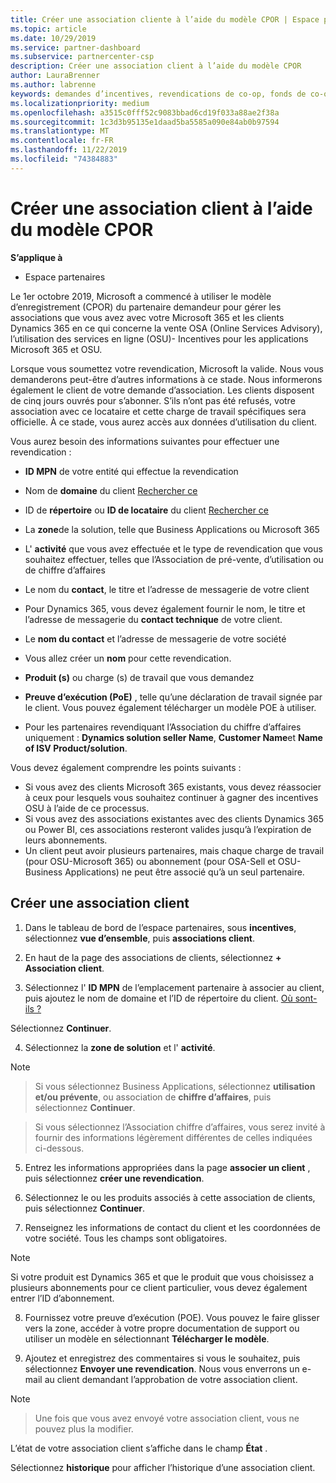 ```yaml
---
title: Créer une association cliente à l’aide du modèle CPOR | Espace partenaires
ms.topic: article
ms.date: 10/29/2019
ms.service: partner-dashboard
ms.subservice: partnercenter-csp
description: Créer une association client à l’aide du modèle CPOR
author: LauraBrenner
ms.author: labrenne
keywords: demandes d’incentives, revendications de co-op, fonds de co-op, OSU, OSA, ISV, Association de revenus
ms.localizationpriority: medium
ms.openlocfilehash: a3515c0fff52c9083bbad6cd19f033a88ae2f38a
ms.sourcegitcommit: 1c3d3b95135e1daad5ba5585a090e84ab0b97594
ms.translationtype: MT
ms.contentlocale: fr-FR
ms.lasthandoff: 11/22/2019
ms.locfileid: "74384883"
---
```

# <a name="create-a-customer-association-using-the-cpor-model"></a>Créer une association client à l’aide du modèle CPOR

**S’applique à**

-  Espace partenaires


Le 1er octobre 2019, Microsoft a commencé à utiliser le modèle d’enregistrement (CPOR) du partenaire demandeur pour gérer les associations que vous avez avec votre Microsoft 365 et les clients Dynamics 365 en ce qui concerne la vente OSA (Online Services Advisory), l’utilisation des services en ligne (OSU)- Incentives pour les applications Microsoft 365 et OSU.

Lorsque vous soumettez votre revendication, Microsoft la valide. Nous vous demanderons peut-être d’autres informations à ce stade. Nous informerons également le client de votre demande d’association. Les clients disposent de cinq jours ouvrés pour s’abonner. S’ils n’ont pas été refusés, votre association avec ce locataire et cette charge de travail spécifiques sera officielle. À ce stade, vous aurez accès aux données d’utilisation du client. 

Vous aurez besoin des informations suivantes pour effectuer une revendication :

- **ID MPN** de votre entité qui effectue la revendication

- Nom de **domaine** du client [Rechercher ce](https://docs.microsoft.com/partner-center/find-customer-domain-name)

- ID de **répertoire** ou **ID de locataire** du client [Rechercher ce](https://docs.microsoft.com/partner-center/find-customer-domain-name)

- La **zone**de la solution, telle que Business Applications ou Microsoft 365

- L' **activité** que vous avez effectuée et le type de revendication que vous souhaitez effectuer, telles que l’Association de pré-vente, d’utilisation ou de chiffre d’affaires

- Le nom du **contact**, le titre et l’adresse de messagerie de votre client

- Pour Dynamics 365, vous devez également fournir le nom, le titre et l’adresse de messagerie du **contact technique** de votre client.

- Le **nom du contact** et l’adresse de messagerie de votre société

- Vous allez créer un **nom** pour cette revendication.

- **Produit (s)** ou charge (s) de travail que vous demandez

- **Preuve d’exécution (PoE)** , telle qu’une déclaration de travail signée par le client. Vous pouvez également télécharger un modèle POE à utiliser.

- Pour les partenaires revendiquant l’Association du chiffre d’affaires uniquement : **Dynamics solution seller Name**, **Customer Name**et **Name of ISV Product/solution**. 

Vous devez également comprendre les points suivants :
- Si vous avez des clients Microsoft 365 existants, vous devez réassocier à ceux pour lesquels vous souhaitez continuer à gagner des incentives OSU à l’aide de ce processus.
- Si vous avez des associations existantes avec des clients Dynamics 365 ou Power BI, ces associations resteront valides jusqu’à l’expiration de leurs abonnements.
- Un client peut avoir plusieurs partenaires, mais chaque charge de travail (pour OSU-Microsoft 365) ou abonnement (pour OSA-Sell et OSU-Business Applications) ne peut être associé qu’à un seul partenaire.

## <a name="create-a-customer-association"></a>Créer une association client
1.  Dans le tableau de bord de l’espace partenaires, sous **incentives**, sélectionnez **vue d’ensemble**, puis **associations client**. 

2.  En haut de la page des associations de clients, sélectionnez **+ Association client**.

3.  Sélectionnez l' **ID MPN** de l’emplacement partenaire à associer au client, puis ajoutez le nom de domaine et l’ID de répertoire du client. [Où sont-ils ?](https://docs.microsoft.com/partner-center/find-customer-domain-name)

Sélectionnez **Continuer**.

4.  Sélectionnez la **zone de solution** et l' **activité**. 

>[!Note]

>Si vous sélectionnez Business Applications, sélectionnez **utilisation et/ou prévente**, ou association de **chiffre d’affaires**, puis sélectionnez **Continuer**. 

>Si vous sélectionnez l’Association chiffre d’affaires, vous serez invité à fournir des informations légèrement différentes de celles indiquées ci-dessous. 

5.  Entrez les informations appropriées dans la page **associer un client** , puis sélectionnez **créer une revendication**.

6.  Sélectionnez le ou les produits associés à cette association de clients, puis sélectionnez **Continuer**.

7.  Renseignez les informations de contact du client et les coordonnées de votre société. Tous les champs sont obligatoires. 

>[!Note]

Si votre produit est Dynamics 365 et que le produit que vous choisissez a plusieurs abonnements pour ce client particulier, vous devez également entrer l’ID d’abonnement.

8.  Fournissez votre preuve d’exécution (POE). Vous pouvez le faire glisser vers la zone, accéder à votre propre documentation de support ou utiliser un modèle en sélectionnant **Télécharger le modèle**. 

9.  Ajoutez et enregistrez des commentaires si vous le souhaitez, puis sélectionnez **Envoyer une revendication**. Nous vous enverrons un e-mail au client demandant l’approbation de votre association client. 

>[!NOTE]

>Une fois que vous avez envoyé votre association client, vous ne pouvez plus la modifier. 

L’état de votre association client s’affiche dans le champ **État** . 

Sélectionnez **historique** pour afficher l’historique d’une association client.
